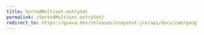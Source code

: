 ```yaml
---
title: SortedMultiset.entrySet
permalink: /SortedMultiset.entrySet/
redirect_to: https://guava.dev/releases/snapshot-jre/api/docs/com/google/common/collect/SortedMultiset.html#entrySet--
---
```

